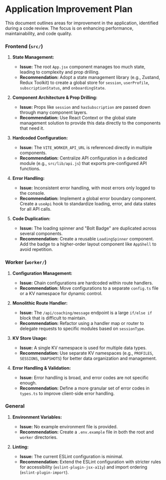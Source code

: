 # Application Improvement Plan

This document outlines areas for improvement in the application, identified during a code review. The focus is on enhancing performance, maintainability, and code quality.

### Frontend (`src/`)

1.  **State Management:**
    - **Issue:** The root `App.jsx` component manages too much state, leading to complexity and prop drilling.
    - **Recommendation:** Adopt a state management library (e.g., Zustand, Redux Toolkit) to create a global store for `session`, `userProfile`, `subscriptionStatus`, and `onboardingState`.

2.  **Component Architecture & Prop Drilling:**
    - **Issue:** Props like `session` and `hasSubscription` are passed down through many component layers.
    - **Recommendation:** Use React Context or the global state management solution to provide this data directly to the components that need it.

3.  **Hardcoded Configuration:**
    - **Issue:** The `VITE_WORKER_API_URL` is referenced directly in multiple components.
    - **Recommendation:** Centralize API configuration in a dedicated module (e.g., `src/lib/api.js`) that exports pre-configured API functions.

4.  **Error Handling:**
    - **Issue:** Inconsistent error handling, with most errors only logged to the console.
    - **Recommendation:** Implement a global error boundary component. Create a `useApi` hook to standardize loading, error, and data states for all API calls.

5.  **Code Duplication:**
    - **Issue:** The loading spinner and "Bolt Badge" are duplicated across several components.
    - **Recommendation:** Create a reusable `LoadingSpinner` component. Add the badge to a higher-order layout component like `AppShell` to avoid repetition.

### Worker (`worker/`)

1.  **Configuration Management:**
    - **Issue:** Chain configurations are hardcoded within route handlers.
    - **Recommendation:** Move configurations to a separate `config.ts` file or a KV namespace for dynamic control.

2.  **Monolithic Route Handler:**
    - **Issue:** The `/api/coaching/message` endpoint is a large `if/else if` block that is difficult to maintain.
    - **Recommendation:** Refactor using a handler map or router to delegate requests to specific modules based on `sessionType`.

3.  **KV Store Usage:**
    - **Issue:** A single KV namespace is used for multiple data types.
    - **Recommendation:** Use separate KV namespaces (e.g., `PROFILES`, `SESSIONS`, `SNAPSHOTS`) for better data organization and management.

4.  **Error Handling & Validation:**
    - **Issue:** Error handling is broad, and error codes are not specific enough.
    - **Recommendation:** Define a more granular set of error codes in `types.ts` to improve client-side error handling.

### General

1.  **Environment Variables:**
    - **Issue:** No example environment file is provided.
    - **Recommendation:** Create a `.env.example` file in both the root and `worker` directories.

2.  **Linting:**
    - **Issue:** The current ESLint configuration is minimal.
    - **Recommendation:** Extend the ESLint configuration with stricter rules for accessibility (`eslint-plugin-jsx-a11y`) and import ordering (`eslint-plugin-import`).
